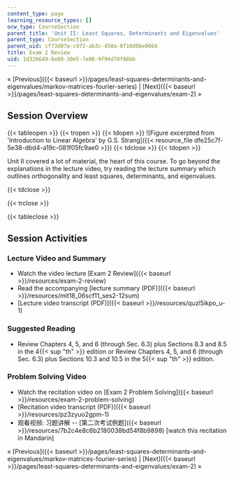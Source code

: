 ```yaml
---
content_type: page
learning_resource_types: []
ocw_type: CourseSection
parent_title: 'Unit II: Least Squares, Determinants and Eigenvalues'
parent_type: CourseSection
parent_uid: cf73d07a-c972-ab3c-450a-0f10d0be0664
title: Exam 2 Review
uid: 1d326649-6e08-30e5-7e06-9f94d70f88bb
---
```


« [Previous]({{< baseurl >}}/pages/least-squares-determinants-and-eigenvalues/markov-matrices-fourier-series) | [Next]({{< baseurl >}}/pages/least-squares-determinants-and-eigenvalues/exam-2) »

Session Overview
----------------

{{< tableopen >}}
{{< tropen >}}
{{< tdopen >}}
![Figure excerpted from 'Introduction to Linear Algebra' by G.S. Strang]({{< resource_file dfe25c7f-5e38-dbd4-a19c-081f05fc9ae0 >}})
{{< tdclose >}}
{{< tdopen >}}


Unit II covered a lot of material, the heart of this course. To go beyond the explanations in the lecture video, try reading the lecture summary which outlines orthogonality and least squares, determinants, and eigenvalues.


{{< tdclose >}}

{{< trclose >}}

{{< tableclose >}}

Session Activities
------------------

### Lecture Video and Summary

*   Watch the video lecture [Exam 2 Review]({{< baseurl >}}/resources/exam-2-review)
*   Read the accompanying [lecture summary (PDF)]({{< baseurl >}}/resources/mit18_06scf11_ses2-12sum)
*   [Lecture video transcript (PDF)]({{< baseurl >}}/resources/quzl5ikpo_u-1)

### Suggested Reading

*   Review Chapters 4, 5, and 6 (through Sec. 6.3) plus Sections 8.3 and 8.5 in the 4{{< sup "th" >}} edition or Review Chapters 4, 5, and 6 (through Sec. 6.3) plus Sections 10.3 and 10.5 in the 5{{< sup "th" >}} edition.

### Problem Solving Video

*   Watch the recitation video on [Exam 2 Problem Solving]({{< baseurl >}}/resources/exam-2-problem-solving)
*   [Recitation video transcript (PDF)]({{< baseurl >}}/resources/pz3zyuo2gpm-1)
*   观看视频: 习题讲解 -- [第二次考试例题]({{< baseurl >}}/resources/7b2c4e8c6b2180038bd54f8b9898) \[watch this recitation in Mandarin\]

« [Previous]({{< baseurl >}}/pages/least-squares-determinants-and-eigenvalues/markov-matrices-fourier-series) | [Next]({{< baseurl >}}/pages/least-squares-determinants-and-eigenvalues/exam-2) »